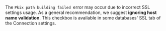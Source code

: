 The `Pkix path building failed `error may occur due to incorrect SSL settings usage. As a general recommendation, we suggest **ignoring host name validation**. This checkbox is available in some databases' SSL tab of the Connection settings.